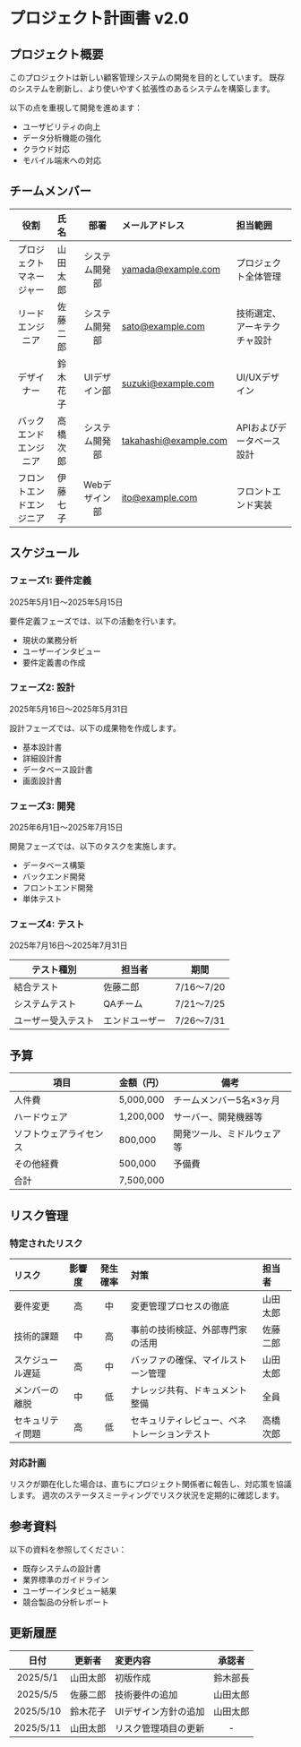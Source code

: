 # プロジェクト計画書 v2.0

## プロジェクト概要
このプロジェクトは新しい顧客管理システムの開発を目的としています。
既存のシステムを刷新し、より使いやすく拡張性のあるシステムを構築します。

以下の点を重視して開発を進めます：
- ユーザビリティの向上
- データ分析機能の強化
- クラウド対応
- モバイル端末への対応

## チームメンバー

| 役割 | 氏名 | 部署 | メールアドレス | 担当範囲 |
|:------:|:------|:------:|:------|:------|
| プロジェクトマネージャー | 山田太郎 | システム開発部 | yamada@example.com | プロジェクト全体管理 |
| リードエンジニア | 佐藤二郎 | システム開発部 | sato@example.com | 技術選定、アーキテクチャ設計 |
| デザイナー | 鈴木花子 | UIデザイン部 | suzuki@example.com | UI/UXデザイン |
| バックエンドエンジニア | 高橋次郎 | システム開発部 | takahashi@example.com | APIおよびデータベース設計 |
| フロントエンドエンジニア | 伊藤七子 | Webデザイン部 | ito@example.com | フロントエンド実装 |

## スケジュール

### フェーズ1: 要件定義
2025年5月1日〜2025年5月15日

要件定義フェーズでは、以下の活動を行います。
- 現状の業務分析
- ユーザーインタビュー
- 要件定義書の作成

### フェーズ2: 設計
2025年5月16日〜2025年5月31日

設計フェーズでは、以下の成果物を作成します。
- 基本設計書
- 詳細設計書
- データベース設計書
- 画面設計書

### フェーズ3: 開発
2025年6月1日〜2025年7月15日

開発フェーズでは、以下のタスクを実施します。
- データベース構築
- バックエンド開発
- フロントエンド開発
- 単体テスト

### フェーズ4: テスト
2025年7月16日〜2025年7月31日

| テスト種別 | 担当者 | 期間 |
|------------|--------|------|
| 結合テスト | 佐藤二郎 | 7/16〜7/20 |
| システムテスト | QAチーム | 7/21〜7/25 |
| ユーザー受入テスト | エンドユーザー | 7/26〜7/31 |

## 予算

| 項目 | 金額（円） | 備考 |
|------|------------|------|
| 人件費 | 5,000,000 | チームメンバー5名×3ヶ月 |
| ハードウェア | 1,200,000 | サーバー、開発機器等 |
| ソフトウェアライセンス | 800,000 | 開発ツール、ミドルウェア等 |
| その他経費 | 500,000 | 予備費 |
| 合計 | 7,500,000 |  |

## リスク管理

### 特定されたリスク

| リスク | 影響度 | 発生確率 | 対策 | 担当者 |
|:--------|:--------:|:----------:|:------|:------|
| 要件変更 | 高 | 中 | 変更管理プロセスの徹底 | 山田太郎 |
| 技術的課題 | 中 | 高 | 事前の技術検証、外部専門家の活用 | 佐藤二郎 |
| スケジュール遅延 | 高 | 中 | バッファの確保、マイルストーン管理 | 山田太郎 |
| メンバーの離脱 | 中 | 低 | ナレッジ共有、ドキュメント整備 | 全員 |
| セキュリティ問題 | 高 | 低 | セキュリティレビュー、ペネトレーションテスト | 高橋次郎 |

### 対応計画
リスクが顕在化した場合は、直ちにプロジェクト関係者に報告し、対応策を協議します。
週次のステータスミーティングでリスク状況を定期的に確認します。

## 参考資料
以下の資料を参照してください：

- 既存システムの設計書
- 業界標準のガイドライン
- ユーザーインタビュー結果
- 競合製品の分析レポート

## 更新履歴

| 日付 | 更新者 | 変更内容 | 承認者 |
|:----:|:------:|:---------|:------:|
| 2025/5/1 | 山田太郎 | 初版作成 | 鈴木部長 |
| 2025/5/5 | 佐藤二郎 | 技術要件の追加 | 山田太郎 |
| 2025/5/10 | 鈴木花子 | UIデザイン方針の追加 | 山田太郎 |
| 2025/5/11 | 山田太郎 | リスク管理項目の更新 | - |
